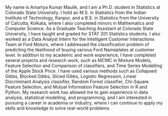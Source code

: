 My name is Amartya Kumar Maulik, and I am a Ph.D. student in Statistics at Colorado State University. I hold an M.S. in Statistics from the Indian Institute of Technology, Kanpur, and a B.S. in Statistics from the University of Calcutta, Kolkata, where I also completed minors in Mathematics and Computer Science. As a Graduate Teaching Assistant at Colorado State University, I have taught and graded for STAT 201 Statistics students. I also worked as a Data Analyst Intern for the Intelligent Customer Interactions Team at Ford Motors, where I addressed the classification problem of predicting the likelihood of buying various Ford Nameplates at customer level.
In addition to my academic and work experience, I have completed several projects and research work, such as MCMC in Mixture Models, Feature Selection and Comparison of classifiers, and Time Series Modelling of the Apple Stock Price. I have used various methods such as Collapsed Gibbs, Blocked Gibbs, Sliced Gibbs, Logistic Regression, Linear Discriminant Analysis classifier, Random Forest classifier, Chi-Square Feature Selection, and Mutual Information Feature Selection in R and Python. My research work has allowed me to gain experience in data analysis, statistical modelling, and programming, and I am interested in pursuing a career in academia or industry, where I can continue to apply my skills and knowledge to solve real-world problems.






